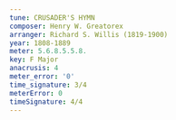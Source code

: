 ```yaml
---
tune: CRUSADER'S HYMN
composer: Henry W. Greatorex
arranger: Richard S. Willis (1819-1900)
year: 1808-1889
meter: 5.6.8.5.5.8.
key: F Major
anacrusis: 4
meter_error: '0'
time_signature: 3/4
meterError: 0
timeSignature: 4/4
---
```

